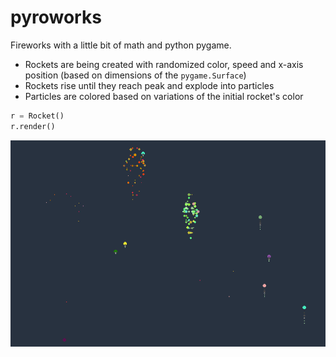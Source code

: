 # pyroworks
Fireworks with a little bit of math and python pygame.

- Rockets are being created with randomized color, speed and x-axis position (based on dimensions of the `pygame.Surface`)  
- Rockets rise until they reach peak and explode into particles
- Particles are colored based on variations of the initial rocket's color

```python
r = Rocket()
r.render()
```


![](ressources/pyroworks_example.gif)
